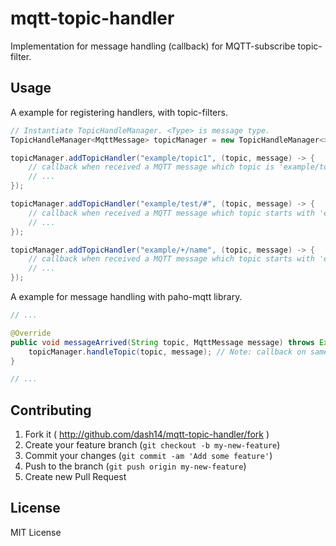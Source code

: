 # mqtt-topic-handler

Implementation for message handling (callback) for MQTT-subscribe topic-filter.

## Usage

A example for registering handlers, with topic-filters.

```java
// Instantiate TopicHandleManager. <Type> is message type.
TopicHandleManager<MqttMessage> topicManager = new TopicHandleManager<>();

topicManager.addTopicHandler("example/topic1", (topic, message) -> {
    // callback when received a MQTT message which topic is 'example/topic1'
    // ...
});

topicManager.addTopicHandler("example/test/#", (topic, message) -> {
    // callback when received a MQTT message which topic starts with 'example/test/'
    // ...
});

topicManager.addTopicHandler("example/+/name", (topic, message) -> {
    // callback when received a MQTT message which topic starts with 'example/' and ends with '/name'
    // ...
});
```

A example for message handling with paho-mqtt library.

```java
// ...

@Override
public void messageArrived(String topic, MqttMessage message) throws Exception {
    topicManager.handleTopic(topic, message); // Note: callback on same thread
}

// ...
```

## Contributing

1. Fork it ( http://github.com/dash14/mqtt-topic-handler/fork )
2. Create your feature branch (`git checkout -b my-new-feature`)
3. Commit your changes (`git commit -am 'Add some feature'`)
4. Push to the branch (`git push origin my-new-feature`)
5. Create new Pull Request

## License

MIT License

